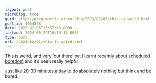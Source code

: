 ```yaml
---
layout: post
microblog: true
guid: http://greg-morris.micro.blog/2023/02/05/this-is-weird.html
post_id: 4054878
date: 2023-02-05T15:57:16-0000
lastmod: 2024-06-22T16:19:17-0000
type: post
url: /2023/02/05/this-is-weird.html
---
```

This is weird, and very ‘out there’ but I learnt recently about [scheduled boredom](https://www.wellandgood.com/how-to-do-nothing/) and it’s been really helpful. 

Just like 20-30 minutes a day to do absolutely nothing but think and be bored. 
